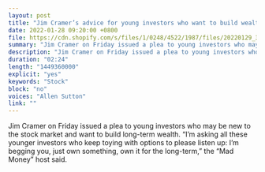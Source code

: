 ```yaml
---
layout: post
title: "Jim Cramer’s advice for young investors who want to build wealth in the stock market"
date: 2022-01-28 09:20:00 +0800
file: https://cdn.shopify.com/s/files/1/0248/4522/1987/files/20220129_3.mp3?v=1643425697
summary: "Jim Cramer on Friday issued a plea to young investors who may be new to the stock market and want to build long-term wealth. “I’m asking all these younger investors who keep toying with options to please listen up: I’m begging you, just own something, own it for the long-term,” the “Mad Money” host said."
description: "Jim Cramer on Friday issued a plea to young investors who may be new to the stock market and want to build long-term wealth. “I’m asking all these younger investors who keep toying with options to please listen up: I’m begging you, just own something, own it for the long-term,” the “Mad Money” host said."
duration: "02:24"
length: "1449360000"
explicit: "yes"
keywords: "Stock"
block: "no"
voices: "Allen Sutton"
link: ""
---
```


Jim Cramer on Friday issued a plea to young investors who may be new to the stock market and want to build long-term wealth. “I’m asking all these younger investors who keep toying with options to please listen up: I’m begging you, just own something, own it for the long-term,” the “Mad Money” host said.
